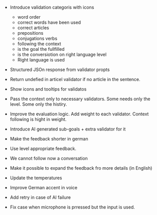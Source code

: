 - Introduce validation categoris with icons
    - word order
    - correct words have been used
    - correct articles
    - prepositions
    - conjugations verbs 
    - following the context
    - is the goal the fullfilled
    - is the conversiotion on right language level
    - Right language is used

- Structured JSOn response from validator propts
- Return undefied in articel validator if no article in the sentence.
- Show icons and tooltips for validatos

- Pass the context only to necessary validators. Some needs only the level. Some only the histiry.
- Improve the evaluation logic. Add weight to each validator. Context following is hight in weight.

- Introduce AI generated sub-goals + extra validator for it
- Make the feedback shorter in german
- Use level appropriate feedback.
- We cannot follow now a conversation
- Make it possible to expand the feedback fro more details (in English)
- Update the temperatures
- Improve German accent in voice
- Add retry in case of AI failure
- Fix case when microphone is prressed but the input is used.